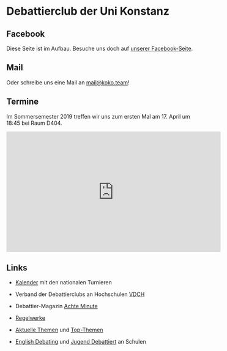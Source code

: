 # Debattierclub der Uni Konstanz

## Facebook

Diese Seite ist im Aufbau. Besuche uns doch auf [unserer Facebook-Seite](https://www.facebook.com/KonstanzerKontroverse/). 

## Mail

Oder schreibe uns eine Mail an [mail@koko.team](mailto:mail@koko.team)!

## Termine

Im Sommersemester 2019 treffen wir uns zum ersten Mal am 17. April um 18:45 bei Raum D404.

<iframe width="560" height="315" src="https://www.youtube-nocookie.com/embed/PT7QbzLYGBg" frameborder="0" allow="accelerometer; autoplay; encrypted-media; gyroscope; picture-in-picture" allowfullscreen></iframe>

## Links

* [Kalender](http://www.achteminute.de/events/national/) mit den nationalen Turnieren

* Verband der Debattierclubs an Hochschulen [VDCH](http://www.vdch.de/)

* Debattier-Magazin [Achte Minute](achteminute.de)

* [Regelwerke](https://www.streitkultur.net/debatte/#regeln)

* [Aktuelle Themen](http://hellomotions.com/) und [Top-Themen](http://archive.idebate.org/view/top_100_debates)

* [English Debating](http://schoolsdebate.de/) und [Jugend Debattiert](https://www.jugend-debattiert.de/) an Schulen
